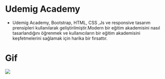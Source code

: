 # Udemig Academy

 - Udemig Academy, Bootstrap, HTML, CSS ,Js ve responsive tasarım prensipleri kullanılarak geliştirilmiştir.Modern bir eğitim akademisini  nasıl tasarlandığını öğrenmek ve kullanıcıların bir eğitim akademisini keşfetmelerini sağlamak için harika bir fırsattır.

# Gif

<img src="Udemig.gif" />